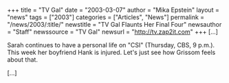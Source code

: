 +++
title = "TV Gal"
date = "2003-03-07"
author = "Mika Epstein"
layout = "news"
tags = ["2003"]
categories = ["Articles", "News"]
permalink = "/news/2003/:title/"
newstitle = "TV Gal Flaunts Her Final Four"
newsauthor = "Staff"
newssource = "TV Gal"
newsurl = "http://tv.zap2it.com"
+++
[...]

Sarah continues to have a personal life on "CSI" (Thursday, CBS, 9 p.m.). This week her boyfriend Hank is injured. Let's just see how Grissom feels about that.

[...]


